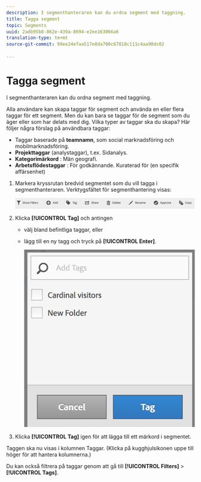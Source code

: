 ```yaml
---
description: I segmenthanteraren kan du ordna segment med taggning.
title: Tagga segment
topic: Segments
uuid: 2adb95b8-862e-439a-8694-e2ee163066a6
translation-type: tm+mt
source-git-commit: 99ee24efaa517e8da700c67818c111c4aa90dc02

---
```



# Tagga segment

I segmenthanteraren kan du ordna segment med taggning.

Alla användare kan skapa taggar för segment och använda en eller flera taggar för ett segment. Men du kan bara se taggar för de segment som du äger eller som har delats med dig. Vilka typer av taggar ska du skapa? Här följer några förslag på användbara taggar:

* Taggar baserade på **teamnamn**, som social marknadsföring och mobilmarknadsföring.
* **Projekttaggar** (analystaggar), t.ex. Sidanalys.
* **Kategorimärkord** : Män geografi.
* **Arbetsflödestaggar** : För godkännande. Kuraterad för (en specifik affärsenhet)

1. Markera kryssrutan bredvid segmentet som du vill tagga i segmenthanteraren. Verktygsfältet för segmenthantering visas:

   ![](assets/segment_mgmt_toolbar.png)

1. Klicka **[!UICONTROL Tag]** och antingen

   * välj bland befintliga taggar, eller
   * lägg till en ny tagg och tryck på **[!UICONTROL Enter]**.

      ![](assets/tagging_ui.png)

1. Klicka **[!UICONTROL Tag]** igen för att lägga till ett märkord i segmentet.

Taggen ska nu visas i kolumnen Taggar. (Klicka på kugghjulsikonen uppe till höger för att hantera kolumnerna.)

Du kan också filtrera på taggar genom att gå till **[!UICONTROL Filters]** > **[!UICONTROL Tags]**.
